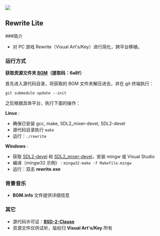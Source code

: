 ![](http://r.loli.io/6Fb2eq.jpg)
## Rewrite Lite
###简介
* 对 PC 游戏 Rewrite（Visual Art's/Key）进行简化，跨平台移植。

### 运行方式
**获取资源文件夹 [BGM](https://yunpan.cn/cqE8T3xPTULqR )（提取码：6a8f）**

首先进入源代码目录，将获取的 BGM 文件夹解压进去，并在 git 终端执行：

```shell
git submodule update --init
```
之后根据具体平台，执行下面的操作：

**Linux** :

* 确保已安装 gcc, make, SDL2_mixer-devel, SDL2-devel
* 源代码目录执行 `make`
* 运行：`./rewrite`

**Windows** :

* 获取 [SDL2-devel](http://libsdl.org/download-2.0.php) 和 [SDL2_mixer-devel](https://www.libsdl.org/projects/)，安装 mingw 或 Visual Studio
* 编译（mingw32 示例） : `mingw32-make -f Makefile.mingw`
* 运行：双击 **rewrite.exe**

### 背景音乐
* **BGM.info** 文件提供详细信息

### 其它
* 源代码许可证：[**BSD-2-Clause**](https://opensource.org/licenses/BSD-2-Clause)
* 资源文件仅供试听，版权归 **Visual Art's/Key** 所有
